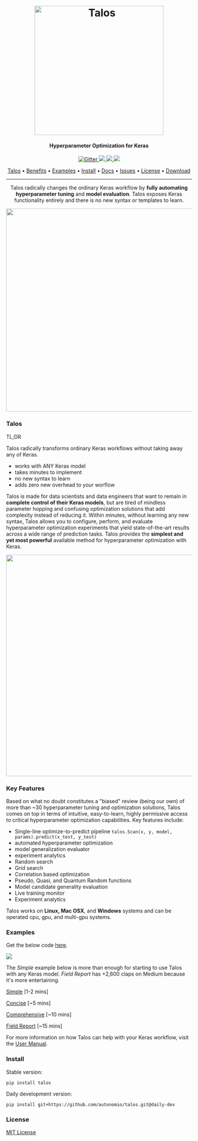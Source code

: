 <h1 align="center">
  <br>
  <a href="http://autonom.io"><img src="https://raw.githubusercontent.com/autonomio/talos/master/logo.png" alt="Talos" width="350"></a>
  <br>
</h1>

<h4 align="center">Hyperparameter Optimization for Keras</h4>

<p align="center">
  <a href="https://badge.fury.io/js/electron-markdownify">
    <img src="https://badge.fury.io/js/electron-markdownify.svg" alt="Gitter">
  </a>
  
  <a href="https://gitter.im/amitmerchant1990/electron-markdownify">
    <img src="https://badges.gitter.im/amitmerchant1990/electron-markdownify.svg">
  </a>
  
  <a href="https://saythanks.io/to/amitmerchant1990">
      <img src="https://img.shields.io/badge/SayThanks.io-%E2%98%BC-1EAEDB.svg">
  </a>
  
  <a href="https://www.paypal.me/AmitMerchant">
    <img src="https://img.shields.io/badge/$-donate-ff69b4.svg?maxAge=2592000&amp;style=flat">
  </a>

</p>

<p align="center">
  <a href="#Talos">Talos</a> •
  <a href="#Talos">Benefits</a> •
  <a href="#Examples">Examples</a> •
  <a href="#Install">Install</a> •
  <a href="https://autonomio.github.io/docs_talos">Docs</a> •
  <a href="https://github.com/autonomio/talos/issues">Issues</a> •
  <a href="#License">License</a> •
  <a href="https://github.com/autonomio/talos/archive/master.zip">Download</a>
</p>
<hr>
<p align="center">
Talos radically changes the ordinary Keras workflow by <strong>fully automating hyperparameter tuning</strong> and <strong>model evaluation</strong>. Talos exposes Keras functionality entirely and there is no new syntax or templates to learn.
</p>
<p align="center">
<img src='https://i.ibb.co/3NFH646/keras-model-to-talos.gif' width=550px>
</p>

### Talos

TL;DR

Talos radically transforms ordinary Keras workflows without taking away any of Keras.

- works with ANY Keras model
- takes minutes to implement
- no new syntax to learn
- adds zero new overhead to your worflow

Talos is made for data scientists and data engineers that want to remain in **complete control of their Keras models**, but are tired of mindless parameter hopping and confusing optimization solutions that add complexity instead of reducing it. Within minutes, without learning any new syntax, Talos allows you to configure, perform, and evaluate hyperparameter optimization experiments that yield state-of-the-art results across a wide range of prediction tasks. Talos provides the **simplest and yet most powerful** available method for hyperparameter optimization with Keras.

<img src=https://i.imgur.com/g8PyUsT.png width=600px>

### Key Features

Based on what no doubt constitutes a "biased" review (being our own) of more than ~30 hyperparameter tuning and optimization solutions, Talos comes on top in terms of intuitive, easy-to-learn, highly permissive access to critical hyperparameter optimization capabilities. Key features include:

- Single-line optimize-to-predict pipeline `talos.Scan(x, y, model, params).predict(x_test, y_test)`
- automated hyperparameter optimization
- model generalization evaluator
- experiment analytics 
- Random search
- Grid search
- Correlation based optimization
- Pseudo, Quasi, and Quantum Random functions
- Model candidate generality evaluation
- Live training monitor
- Experiment analytics

Talos works on **Linux, Mac OSX**, and **Windows** systems and can be operated cpu, gpu, and multi-gpu systems.

### Examples

Get the below code [here](https://gist.github.com/mikkokotila/4c0d6298ff0a22dc561fb387a1b4b0bb).

<img src=https://i.ibb.co/tZSPk5g/Screen-Shot-2019-01-06-at-11-15-27-PM.png>

The *Simple* example below is more than enough for starting to use Talos with any Keras model. *Field Report* has +2,600 claps on Medium because it's more entertaining.

[Simple](https://nbviewer.jupyter.org/github/autonomio/talos/blob/master/examples/A%20Very%20Short%20Introduction%20to%20Hyperparameter%20Optimization%20of%20Keras%20Models%20with%20Talos.ipynb)  [1-2 mins]

[Concise](https://nbviewer.jupyter.org/github/autonomio/talos/blob/master/examples/Hyperparameter%20Optimization%20on%20Keras%20with%20Breast%20Cancer%20Data.ipynb)  [~5 mins]

[Comprehensive](https://nbviewer.jupyter.org/github/autonomio/talos/blob/master/examples/Hyperparameter%20Optimization%20with%20Keras%20for%20the%20Iris%20Prediction.ipynb)  [~10 mins]

[Field Report](https://towardsdatascience.com/hyperparameter-optimization-with-keras-b82e6364ca53)  [~15 mins]

For more information on how Talos can help with your Keras workflow, visit the [User Manual](https://autonomio.github.io/docs_talos).

### Install 

Stable version:

    pip install talos

Daily development version:

    pip install git+https://github.com/autonomio/talos.git@daily-dev

### License 

[MIT License](https://github.com/autonomio/talos/blob/master/LICENSE)
